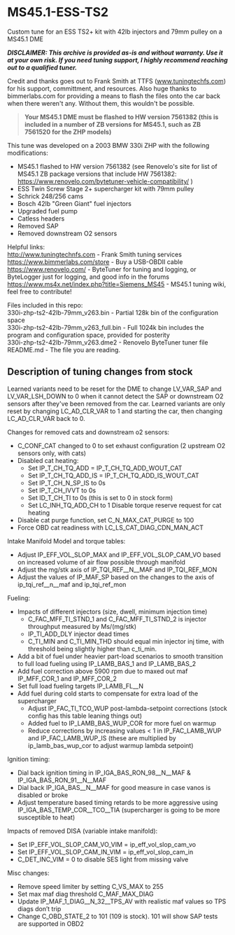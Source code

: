 # MS45.1-ESS-TS2
Custom tune for an ESS TS2+ kit with 42lb injectors and 79mm pulley on a MS45.1 DME 

***DISCLAIMER: This archive is provided as-is and without warranty.  Use it at your own risk. If you need tuning support, I highly recommend reaching out to a qualified tuner.***

Credit and thanks goes out to Frank Smith at TTFS (www.tuningtechfs.com) for his support, committment, and resources. Also huge thanks to bimmerlabs.com for providing a means to flash the files onto the car back when there weren't any. Without them, this wouldn't be possible.

>**Your MS45.1 DME must be flashed to HW version 7561382 (this is included in a number of ZB versions for MS45.1, such as ZB 7561520 for the ZHP models)**

This tune was developed on a 2003 BMW 330i ZHP with the following modifications:  
- MS45.1 flashed to HW version 7561382 (see Renovelo's site for list of MS45.1 ZB package versions that include HW 7561382: https://www.renovelo.com/bytetuner-vehicle-compatibility/ )  
- ESS Twin Screw Stage 2+ supercharger kit with 79mm pulley  
- Schrick 248/256 cams  
- Bosch 42lb "Green Giant" fuel injectors  
- Upgraded fuel pump  
- Catless headers  
- Removed SAP
- Removed downstream O2 sensors


Helpful links:  
http://www.tuningtechnfs.com - Frank Smith tuning services  
https://www.bimmerlabs.com/store - Buy a USB-OBDII cable  
https://www.renovelo.com/ - ByteTuner for tuning and logging, or ByteLogger just for logging, and good info in the forums  
https://www.ms4x.net/index.php?title=Siemens_MS45 - MS45.1 tuning wiki, feel free to contribute!  


Files included in this repo:  
330i-zhp-ts2-42lb-79mm_v263.bin - Partial 128k bin of the configuration space  
330i-zhp-ts2-42lb-79mm_v263_full.bin - Full 1024k bin includes the program and configuration space, provided for posterity  
330i-zhp-ts2-42lb-79mm_v263.dme2 - Renovelo ByteTuner tuner file  
README.md - The file you are reading.  


## Description of tuning changes from stock

Learned variants need to be reset for the DME to change LV_VAR_SAP and LV_VAR_LSH_DOWN to 0 when it cannot detect the SAP or downstream O2 sensors after they've been removed from the car.  Learned variants are only reset by changing LC_AD_CLR_VAR to 1 and starting the car, then changing LC_AD_CLR_VAR back to 0.  

Changes for removed cats and downstream o2 sensors:  
- C_CONF_CAT changed to 0 to set exhaust configuration (2 upstream O2 sensors only, with cats)  
- Disabled cat heating:
   - 	Set IP_T_CH_TQ_ADD = IP_T_CH_TQ_ADD_WOUT_CAT
   - 	Set IP_T_CH_TQ_ADD_IS = IP_T_CH_TQ_ADD_IS_WOUT_CAT
   - 	Set IP_T_CH_N_SP_IS to 0s 
   - 	Set IP_T_CH_IVVT to 0s
   - 	Set ID_T_CH_TI to 0s (this is set to 0 in stock form)
   - 	Set LC_INH_TQ_ADD_CH to 1 Disable torque reserve request for cat heating
- Disable cat purge function, set C_N_MAX_CAT_PURGE to 100
- Force OBD cat readiness with LC_LS_CAT_DIAG_CDN_MAN_ACT

Intake Manifold Model and torque tables:
- Adjust IP_EFF_VOL_SLOP_MAX and IP_EFF_VOL_SLOP_CAM_VO based on increased volume of air flow possible through manifold
- Adjust the mg/stk axis of IP_TQI_REF__N__MAF and IP_TQI_REF_MON
- Adjust the values of IP_MAF_SP based on the changes to the axis of ip_tqi_ref__n__maf and ip_tqi_ref_mon

Fueling:
- Impacts of different injectors (size, dwell, minimum injection time)
   - C_FAC_MFF_TI_STND_1 and C_FAC_MFF_TI_STND_2 is injector throughput measured by Ms/(mg/stk)
   - IP_TI_ADD_DLY injector dead times
   - C_TI_MIN and C_TI_MIN_THD should equal min injector inj time, with threshold being slightly higher than c_ti_min.
- Add a bit of fuel under heavier part-load scenarios to smooth transition to full load fueling using IP_LAMB_BAS_1 and IP_LAMB_BAS_2
- Add fuel correction above 5900 rpm due to maxed out maf IP_MFF_COR_1 and IP_MFF_COR_2
- Set full load fueling targets IP_LAMB_FL__N
- Add fuel during cold starts to compensate for extra load of the supercharger
   - Adjust IP_FAC_TI_TCO_WUP post-lambda-setpoint corrections (stock config has this table leaning things out)
   - Added fuel to IP_LAMB_BAS_WUP_COR for more fuel on warmup
   - Reduce corrections by increasing values < 1 in IP_FAC_LAMB_WUP and IP_FAC_LAMB_WUP_IS (these are multiplied by ip_lamb_bas_wup_cor to adjust warmup lambda setpoint)

Ignition timing:
- Dial back ignition timing in IP_IGA_BAS_RON_98__N__MAF & IP_IGA_BAS_RON_91__N__MAF 
- Dial back IP_IGA_BAS__N__MAF for good measure in case vanos is disabled or broke 
- Adjust temperature based timing retards to be more aggressive using IP_IGA_BAS_TEMP_COR__TCO__TIA (supercharger is going to be more susceptible to heat)

Impacts of removed DISA (variable intake manifold):
- Set IP_EFF_VOL_SLOP_CAM_VO_VIM = ip_eff_vol_slop_cam_vo
- Set IP_EFF_VOL_SLOP_CAM_IN_VIM = ip_eff_vol_slop_cam_in
- C_DET_INC_VIM = 0 to disable SES light from missing valve

Misc changes:
- Remove speed limiter by setting C_VS_MAX to 255
- Set max maf diag threshold C_MAF_MAX_DIAG
- Update IP_MAF_1_DIAG__N_32__TPS_AV with realistic maf values so TPS diags don’t trip
- Change C_OBD_STATE_2 to 101 (109 is stock).  101 will show SAP tests are supported in OBD2
